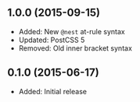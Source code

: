 ## 1.0.0 (2015-09-15)

- Added: New `@nest` at-rule syntax
- Updated: PostCSS 5
- Removed: Old inner bracket syntax

## 0.1.0 (2015-06-17)

- Added: Initial release
